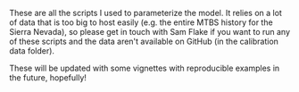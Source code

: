 These are all the scripts I used to parameterize the model. It relies on a lot of data that is too big to host easily (e.g. the entire MTBS history for the Sierra Nevada), so please get in touch with Sam Flake if you want to run any of these scripts and the data aren't available on GitHub (in the calibration data folder). 

These will be updated with some vignettes with reproducible examples in the future, hopefully!

